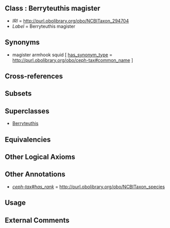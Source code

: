 
## Class : Berryteuthis magister

 * *IRI* = http://purl.obolibrary.org/obo/NCBITaxon_294704
 * *Label* = Berryteuthis magister

## Synonyms

 * magister armhook squid [ [has_synonym_type](../../pe/oboInOwl#hasSynonymType.md) = http://purl.obolibrary.org/obo/ceph-tax#common_name ]

## Cross-references


## Subsets


## Superclasses

 * [Berryteuthis](../../NCBITaxon/03/NCBITaxon_294703.md)

## Equivalencies


## Other Logical Axioms


## Other Annotations

 * *[ceph-tax#has_rank](../../ceph-tax#has/nk/ceph-tax#has_rank.md)* = http://purl.obolibrary.org/obo/NCBITaxon_species

## Usage


## External Comments

